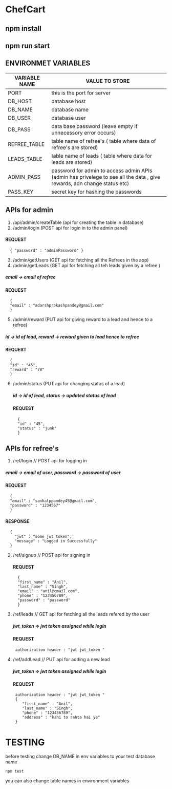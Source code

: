 # ChefCart
## npm install 
## npm run start


## ENVIRONMET VARIABLES
|VARIABLE NAME | VALUE TO STORE |
|-------|-------------------------------|
|PORT  | this is the port for server|
|DB_HOST | database host |
|DB_NAME | database name|
|DB_USER | database user | 
|DB_PASS | data base password (leave empty if unnecessory error occurs)| 
|REFREE_TABLE | table name of refree's  ( table where data of refree's are stored)| 
|LEADS_TABLE  | table name of leads ( table where data for leads are stored)| 
|ADMIN_PASS  | password for admin to access admin APIs (admin has privelege to see all the data , give rewards, adn change status etc)| 
|PASS_KEY    | secret key for hashing the passwords| 

## APIs for admin


1. /api/admin/createTable     (api for creating the table in database) 
2. /admin/login          (POST api for login in to the admin panel)
  #### REQUEST
  ``` 
    { "password" : "adminPassword" }
  ```

3. /admin/getUsers       (GET api for fetching all the Refrees in the app)
4. /admin/getLeads       (GET api for fetching all teh leads given by a refree )
  ##### email -> email of refree
  #### REQUEST 
  ```
    {
    "email" : "adarshprakashpandey@gmail.com"
    }
  ```
5. /admin/reward         (PUT api for giving reward to a lead and hence to a refree)
  ##### id -> id of lead, reward -> reward given to lead hence to refree
  #### REQUEST
  ```
    {
    "id" : "45", 
    "reward" : "78"
    }
  ```
6. /admin/status         (PUT api for changing status of a lead)
    ##### id -> id of lead, status -> updated status of lead
    #### REQUEST
    ```
      {
      "id" : "45", 
      "status" : "junk"
      }
    ```


## APIs for refree's
1. /ref/login  // POST api for logging in 
  ##### email -> email of user, password -> password of user
  #### REQUEST
  ```
    { 
    "email" : "sankalppandey45@gmail.com", 
    "password" : "1234567"
    }
  ```
  
  #### RESPONSE 
  ```
    {
      "jwt" : "some jwt token",'
      "message" : "Logged in Successfully"
    }
  ```

2. /ref/signup  // POST api for signing in 
    
    #### REQUEST
    ```
      { 
      "first_name" : "Anil", 
      "last_name" : "Singh", 
      "email" : "anil@gmail.com", 
      "phone" : "123456789", 
      "password" : "password"
      }
    ```
3. /ref/leads   // GET api for fetching all the leads refered by the user
    
    ##### jwt_token => jwt token assigned while login
    #### REQUEST
    ```
     authorization header : "jwt jwt_token "
    ```

4. /ref/addLead // PUT api for adding a new lead
    ##### jwt_token => jwt token assigned while login
    #### REQUEST
    ```
     authorization header : "jwt jwt_token "
     {
        "first_name" : "Anil", 
        "last_name" : "Singh", 
        "phone" : "123456789", 
        "address" : "kahi to rehta hai ye"
     }
    ```


  # TESTING 
  before testing change DB_NAME in env variables to your test database name 
  ```
  npm test
  ```
you can also change table names in environment variables